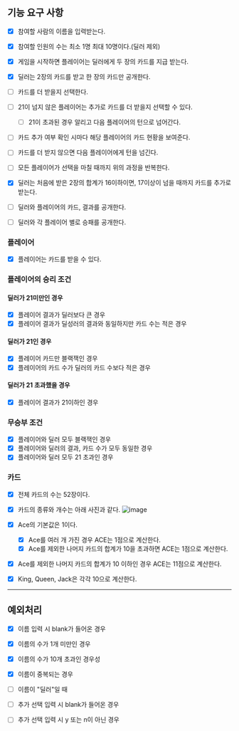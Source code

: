 ## 기능 요구 사항

- [x] 참여할 사람의 이름을 입력받는다.
- [x] 참여할 인원의 수는 최소 1명 최대 10명이다.(딜러 제외)

- [x] 게임을 시작하면 플레이어는 딜러에게 두 장의 카드를 지급 받는다.
- [x] 딜러는 2장의 카드를 받고 한 장의 카드만 공개한다.

- [ ] 카드를 더 받을지 선택한다.
- [ ] 21이 넘지 않은 플레이어는 추가로 카드를 더 받을지 선택할 수 있다.
    - [ ] 21이 초과된 경우 알리고 다음 플레이어의 턴으로 넘어간다.
- [ ] 카드 추가 여부 확인 시마다 해당 플레이어의 카드 현황을 보여준다.
- [ ] 카드를 더 받지 않으면 다음 플레이어에게 턴을 넘긴다.
- [ ] 모든 플레이어가 선택을 마칠 때까지 위의 과정을 반복한다.

- [x] 딜러는 처음에 받은 2장의 합계가 16이하이면, 17이상이 넘을 때까지 카드를 추가로 받는다.

- [ ] 딜러와 플레이어의 카드, 결과를 공개한다.
- [ ] 딜러와 각 플레이어 별로 승패를 공개한다.

### 플레이어

- [x] 플레이어는 카드를 받을 수 있다.

### 플레이어의 승리 조건

#### 딜러가 21미만인 경우

- [x] 플레이어 결과가 딜러보다 큰 경우
- [x] 플레이어 결과가 딜성러의 결과와 동일하지만 카드 수는 적은 경우

#### 딜러가 21인 경우

- [x] 플레이어 카드만 블랙잭인 경우
- [x] 플레이어의 카드 수가 딜러의 카드 수보다 적은 경우

#### 딜러가 21 초과했을 경우

- [x] 플레이어 결과가 21이하인 경우

### 무승부 조건

- [x] 플레이어와 딜러 모두 블랙잭인 경우
- [x] 플레이어와 딜러의 결과, 카드 수가 모두 동일한 경우
- [x] 플레이어와 딜러 모두 21 초과인 경우

### 카드

- [x] 전체 카드의 수는 52장이다.
- [x] 카드의 종류와 개수는 아래 사진과 같다.
  ![image](https://github.com/jminkkk/java-blackjack/assets/102847513/5e4a056f-136d-429d-b9b5-6819c2684726)

- [x] Ace의 기본값은 1이다.
    - [x] Ace를 여러 개 가진 경우 ACE는 1점으로 계산한다.
    - [x] Ace를 제외한 나머지 카드의 합계가 10을 초과하면 ACE는 1점으로 계산한다.
- [x] Ace를 제외한 나머지 카드의 합계가 10 이하인 경우 ACE는 11점으로 계산한다.
- [x] King, Queen, Jack은 각각 10으로 계산한다.

---

## 예외처리

- [x] 이름 입력 시 blank가 들어온 경우
- [x] 이름의 수가 1개 미만인 경우
- [x] 이름의 수가 10개 초과인 경우성
- [x] 이름이 중복되는 경우
- [ ] 이름이 "딜러"일 때

- [ ] 추가 선택 입력 시 blank가 들어온 경우
- [ ] 추가 선택 입력 시 y 또는 n이 아닌 경우
